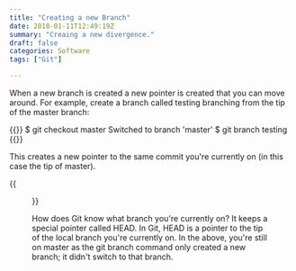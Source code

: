 ```yaml
---
title: "Creating a new Branch"
date: 2018-01-11T12:49:19Z
summary: "Creaing a new divergence."
draft: false
categories: Software
tags: ["Git"]

---
```

When a new branch is created a new pointer is created that you can move around. For example, 
create a branch called testing branching from the tip of the master branch:

{{<highlight bash>}}
$ git checkout master
Switched to branch 'master'
$ git branch testing
{{</highlight>}}
 
This creates a new pointer to the same commit you're currently on (in this case the tip of master).

{{<figure src="../figure-1.jpg" caption="Two branches pointing into the same series of commits.">}} 

How does Git know what branch you're currently on? It keeps a special pointer called HEAD. 
In Git, HEAD is a pointer to the tip of the local branch you're currently on. In the above, you're 
still on master as the git branch command only created a new branch; it didn't switch to that branch.
